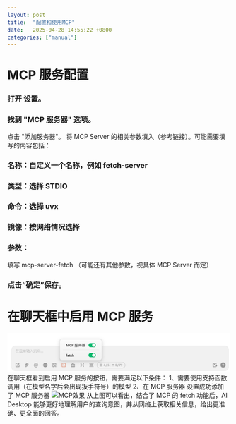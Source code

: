 ```yaml
---
layout: post
title:  "配置和使用MCP"
date:   2025-04-28 14:55:22 +0800
categories: ["manual"]
---
```

# MCP 服务配置

### 打开 设置。
### 找到 "MCP 服务器" 选项。
点击 "添加服务器"。
将 MCP Server 的相关参数填入（参考链接）。可能需要填写的内容包括：
### 名称：自定义一个名称，例如 fetch-server
### 类型：选择 STDIO
### 命令：选择 uvx
### 镜像：按网络情况选择
### 参数：
填写 mcp-server-fetch （可能还有其他参数，视具体 MCP Server 而定）
### 点击“确定”保存。

# 在聊天框中启用 MCP 服务
![启用MCP服务](images/mcp.png "")
在聊天框看到启用 MCP 服务的按钮，需要满足以下条件：
1、需要使用支持函数调用（在模型名字后会出现扳手符号）的模型
2、在 MCP 服务器 设置成功添加了 MCP 服务器
![MCP效果](images/mcp.avif "")
从上图可以看出，结合了 MCP 的 fetch 功能后，AI Desktop 能够更好地理解用户的查询意图，并从网络上获取相关信息，给出更准确、更全面的回答。